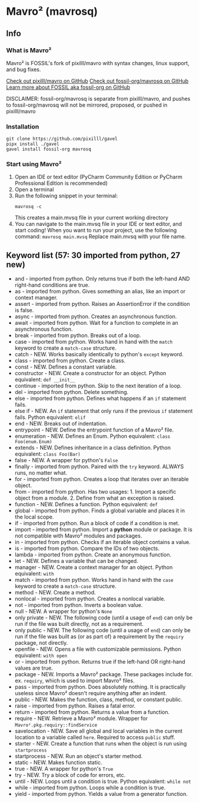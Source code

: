 # Mavro² (mavrosq)

## Info

### What is Mavro²
Mavro² is FOSSIL's fork of pixilll/mavro with syntax changes, linux support, and bug fixes.

[Check out pixilll/mavro on GitHub](https://github.com/pixilll/mavro)
[Check out fossil-org/mavrosq on GitHub](https://github.com/fossil-org/mavrosq)
[Learn more about FOSSIL aka fossil-org on GitHub](https://github.com/fossil-org)

DISCLAIMER: fossil-org/mavrosq is separate from pixilll/mavro, and pushes to fossil-org/mavrosq will not be mirrored, proposed, or pushed in pixilll/mavro

### Installation
```commandline
git clone https://github.com/pixilll/gavel
pipx install ./gavel
gavel install fossil-org mavrosq
```

### Start using Mavro²
1. Open an IDE or text editor (PyCharm Community Edition or PyCharm Professional Edition is recommended)
2. Open a terminal
3. Run the following snippet in your terminal:
    ```commandline
    mavrosq -c
    ```
   This creates a main.mvsq file in your current working directory
4. You can navigate to the main.mvsq file in your IDE or text editor, and start coding!
    When you want to run your project, use the following command:
       ```
       mavrosq main.mvsq
       ```
   Replace main.mvsq with your file name.

## Keyword list (57: 30 imported from python, 27 new)
- and - imported from python. Only returns true if both the left-hand AND right-hand conditions are true.
- as - imported from python. Gives something an alias, like an import or context manager.
- assert - imported from python. Raises an AssertionError if the condition is false.
- async - imported from python. Creates an asynchronous function.
- await - imported from python. Wait for a function to complete in an asynchronous function.
- break - imported from python. Breaks out of a loop.
- case - imported from python. Works hand in hand with the `match` keyword to create a `match-case` structure.
- catch - NEW. Works basically identically to python's `except` keyword.
- class - imported from python. Create a class.
- const - NEW. Defines a constant variable.
- constructor - NEW. Create a constructor for an object. Python equivalent: `def __init__`
- continue - imported from python. Skip to the next iteration of a loop.
- del - imported from python. Delete something.
- else - imported from python. Defines what happens if an `if` statement fails.
- else if - NEW. An `if` statement that only runs if the previous `if` statement fails. Python equivalent: `elif`
- end - NEW. Breaks out of indentation.
- entrypoint - NEW. Define the entrypoint function of a Mavro² file.
- enumeration - NEW. Defines an Enum. Python equivalent: `class Foo(enum.Enum)`
- extends - NEW. Defines inheritance in a class definition. Python equivalent: `class Foo(Bar)`
- false - NEW. A wrapper for python's `False`
- finally - imported from python. Paired with the `try` keyword. ALWAYS runs, no matter what.
- for - imported from python. Creates a loop that iterates over an iterable object.
- from - imported from python. Has two usages: 1. Import a specific object from a module. 2. Define from what an exception is raised.
- function - NEW. Defines a function. Python equivalent: `def`
- global - imported from python. Finds a global variable and places it in the local scope.
- if - imported from python. Run a block of code if a condition is met.
- import - imported from python. Import a **python** module or package. It is not compatible with Mavro² modules and packages.
- in - imported from python. Checks if an iterable object contains a value.
- is - imported from python. Compare the IDs of two objects.
- lambda - imported from python. Create an anonymous function.
- let - NEW. Defines a variable that can be changed.
- manager - NEW. Create a context manager for an object. Python equivalent: `with`
- match - imported from python. Works hand in hand with the `case` keyword to create a `match-case` structure.
- method - NEW. Create a method.
- nonlocal - imported from python. Creates a nonlocal variable.
- not - imported from python. Inverts a boolean value.
- null - NEW. A wrapper for python's `None`
- only private - NEW. The following code (until a usage of `end`) can only be run if the file was built directly, not as a requirement.
- only public - NEW. The following code (until a usage of `end`) can only be run if the file was built as (or as part of) a requirement by the `requiry` package, not directly.
- openfile - NEW. Opens a file with customizable permissions. Python equivalent: `with open`
- or - imported from python. Returns true if the left-hand OR right-hand values are true.
- package - NEW. Imports a Mavro² package. These packages include for. ex. `requiry`, which is used to import Mavro² files.
- pass - imported from python. Does absolutely nothing. It is practically useless since Mavro² doesn't require anything after an indent.
- public - NEW. Makes the function, class, method, or constant public.
- raise - imported from python. Raises a fatal error.
- return - imported from python. Returns a value from a function.
- require - NEW. Retrieve a Mavro² module. Wrapper for `Mavro².pkg.requiry::findService`
- savelocation - NEW. Save all global and local variables in the current location to a variable called `here`. Required to access `public` stuff.
- starter - NEW. Create a function that runs when the object is run using `startprocess`
- startprocess - NEW. Run an object's starter method.
- static - NEW. Makes function static.
- true - NEW. A wrapper for python's `True`
- try - NEW. Try a block of code for errors, etc.
- until - NEW. Loops until a condition is true. Python equivalent: `while not`
- while - imported from python. Loops while a condition is true.
- yield - imported from python. Yields a value from a generator function.
